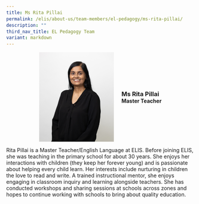 ```yaml
---
title: Ms Rita Pillai
permalink: /elis/about-us/team-members/el-pedagogy/ms-rita-pillai/
description: ""
third_nav_title: EL Pedagogy Team
variant: markdown
---
```

<div class="flex">
	<div class="imgCrop">
		<img src="/images/Team%20Members/Rita_Use%20for%20website.jpg" class="m-0"></div>
		<div class="flex-col">
		<h3 class="m-0"><strong>Ms Rita Pillai</strong></h3>
		<strong>Master Teacher</strong>
	</div>
	</div>

<style>
	.m-0 {
		margin: 0 !important;
	}
	.flex {
		display: flex;
		justify-content: center;
		align-items: center; 
		gap: 20px;
	flex-wrap: wrap;
	}
.imgCrop {
    width: 200px !important;
    aspect-ratio: 5/6;
	overflow: hidden;
}
	.flex-col {
		display: flex;
		flex-direction: column;
	}
</style>

Rita Pillai is a Master Teacher/English Language at ELIS. Before joining ELIS, she was teaching in the primary school for about 30 years. She enjoys her interactions with children (they keep her forever young) and is passionate about helping every child learn. Her interests include nurturing in children the love to read and write. A trained instructional mentor, she enjoys engaging in classroom inquiry and learning alongside teachers. She has conducted workshops and sharing sessions at schools across zones and hopes to continue working with schools to bring about quality education.
